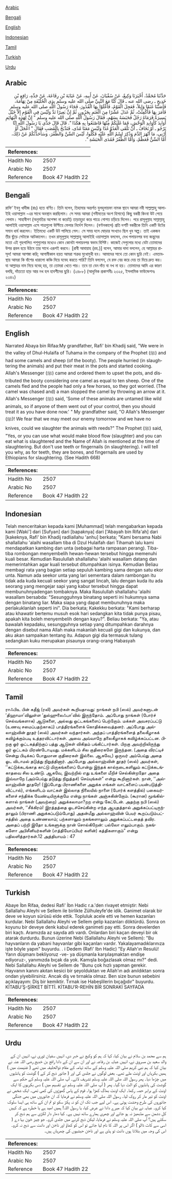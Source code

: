 [Arabic](#arabic)

[Bengali](#bengali)

[English](#english)

[Indonesian](#indonesian)

[Tamil](#tamil)

[Turkish](#turkish)

[Urdu](#urdu)

## Arabic


<div dir="rtl" lang="ar" style={{fontSize:'larger',backgroundColor:'#f8f9fa',padding:20}}>
حَدَّثَنَا مُحَمَّدٌ، أَخْبَرَنَا وَكِيعٌ، عَنْ سُفْيَانَ، عَنْ أَبِيهِ، عَنْ عَبَايَةَ بْنِ رِفَاعَةَ، عَنْ جَدِّهِ، رَافِعِ بْنِ خَدِيجٍ ـ رضى الله عنه ـ قَالَ كُنَّا مَعَ النَّبِيِّ صلى الله عليه وسلم بِذِي الْحُلَيْفَةِ مِنْ تِهَامَةَ، فَأَصَبْنَا غَنَمًا وَإِبِلاً، فَعَجِلَ الْقَوْمُ، فَأَغْلَوْا بِهَا الْقُدُورَ، فَجَاءَ رَسُولُ اللَّهِ صلى الله عليه وسلم فَأَمَرَ بِهَا فَأُكْفِئَتْ، ثُمَّ عَدَلَ عَشْرًا مِنَ الْغَنَمِ بِجَزُورٍ، ثُمَّ إِنَّ بَعِيرًا نَدَّ وَلَيْسَ فِي الْقَوْمِ إِلاَّ خَيْلٌ يَسِيرَةٌ فَرَمَاهُ رَجُلٌ فَحَبَسَهُ بِسَهْمٍ، فَقَالَ رَسُولُ اللَّهِ صلى الله عليه وسلم ‏"‏ إِنَّ لِهَذِهِ الْبَهَائِمِ أَوَابِدَ كَأَوَابِدِ الْوَحْشِ، فَمَا غَلَبَكُمْ مِنْهَا فَاصْنَعُوا بِهِ هَكَذَا ‏"‏‏.‏ قَالَ قَالَ جَدِّي يَا رَسُولَ اللَّهِ إِنَّا نَرْجُو ـ أَوْ نَخَافُ ـ أَنْ نَلْقَى الْعَدُوَّ غَدًا وَلَيْسَ مَعَنَا مُدًى، فَنَذْبَحُ بِالْقَصَبِ فَقَالَ ‏"‏ اعْجَلْ أَوْ أَرْنِي، مَا أَنْهَرَ الدَّمَ وَذُكِرَ اسْمُ اللَّهِ عَلَيْهِ فَكُلُوا، لَيْسَ السِّنَّ وَالظُّفُرَ، وَسَأُحَدِّثُكُمْ عَنْ ذَلِكَ، أَمَّا السِّنُّ فَعَظْمٌ، وَأَمَّا الظُّفُرُ فَمُدَى الْحَبَشَةِ ‏"‏‏.‏
</div>
<div style={{backgroundColor:'#f8f9fa',padding:20, marginBottom: 10}}><table> <thead> <tr> <th>References:</th> <th></th> </tr> </thead> <tbody><tr><td>Hadith No</td><td>2507</td></tr><tr><td>Arabic No</td><td>2507</td></tr><tr><td>Reference</td><td>Book 47 Hadith 22</td></tr></tbody></table></div>

## Bengali


<div dir="ltr" lang="bn" style={{fontSize:'larger',backgroundColor:'#f8f9fa',padding:20}}>
রাফি‘ ইবনু খাদীজ (রাঃ) হতে বর্ণিত। তিনি বলেন, তিহামার অন্তর্গত যুলহুলায়ফা নামক স্থানে আমরা নবী সাল্লাল্লাহু আলাইহি ওয়াসাল্লাম -এর সাথে অবস্থান করছিলাম। সে সময় আমরা (গনীমতের অংশ হিসাবে) কিছু বকরী কিংবা উট পেয়ে গেলাম। সাহাবীগণ (অনুমতির অপেক্ষা না করেই) তাড়াহুড়া করে পাত্রে গোশত চড়িয়ে দিলেন। পরে রাসূলুল্লাহ সাল্লাল্লাহু আলাইহি ওয়াসাল্লাম এসে পাত্রগুলো উল্টিয়ে ফেলার নির্দেশ দিলেন। (বণ্টনকালে) প্রতি দশটি বকরীকে তিনি একটি উটের সমান ধার্য করলেন। ইতিমধ্যে একটি উট পালিয়ে গেল। সে সময় দলে ঘোড়ার সংখ্যাও ছিল খুব অল্প। তাই একজন তীর ছুঁড়ে সেটাকে আটকালেন। তখন রাসূলুল্লাহ সাল্লাল্লাহু আলাইহি ওয়াসাল্লাম বললেন, দেখ পলায়নপর বন্য জন্তুদের মতো এই গৃহপালিত পশুগুলোর মধ্যেও কোন কোনটা পলায়নপর স্বভাব বিশিষ্ট। কাজেই সেগুলোর মধ্যে যেটা তোমাদের উপর প্রবল হয়ে উঠবে তার সাথে এরূপই করবে। [রাবী আবায়াহ (রহ.)] বলেন, আমার দাদা বললেন, হে আল্লাহর রাসূল! আমরা আশঙ্কা করি; আগামীকাল হয়ত আমরা শত্রুর মুখোমুখী হব। আমাদের সাথে তো কোন ছুরি নেই। এমতাবস্থায় আমরা কি বাঁশের ধারালো কঞ্চি দিয়ে যবেহ করতে পারি? তিনি বললেন, যে রক্ত বের করে দেয় তা দিয়ে দ্রুত কর। যা আল্লাহর নাম নিয়ে যবেহ্ হয়, তা তোমরা খেতে পার। তবে তা যেন দাঁত বা নখ না হয়। তোমাদের আমি এর কারণ বলছি, দাঁততো হাড় আর নখ হল হাবশীদের ছুরি। (২৪৮৮) (আধুনিক প্রকাশনীঃ ২৩২৫, ইসলামিক ফাউন্ডেশনঃ ২৩৪২)
</div>
<div style={{backgroundColor:'#f8f9fa',padding:20, marginBottom: 10}}><table> <thead> <tr> <th>References:</th> <th></th> </tr> </thead> <tbody><tr><td>Hadith No</td><td>2507</td></tr><tr><td>Arabic No</td><td>2507</td></tr><tr><td>Reference</td><td>Book 47 Hadith 22</td></tr></tbody></table></div>

## English


<div dir="ltr" lang="en" style={{fontSize:'larger',backgroundColor:'#f8f9fa',padding:20}}>
Narrated Abaya bin Rifaa:My grandfather, Rafi' bin Khadij said, "We were in the valley of Dhul-Hulaifa of Tuhama in the company of the Prophet (ﷺ) and had some camels and sheep (of the booty). The people hurried (in slaughtering the animals) and put their meat in the pots and started cooking. Allah's Messenger (ﷺ) came and ordered them to upset the pots, and distributed the booty considering one camel as equal to ten sheep. One of the camels fled and the people had only a few horses, so they got worried. (The camel was chased and) a man slopped the camel by throwing an arrow at it. Allah's Messenger (ﷺ) said, 'Some of these animals are untamed like wild animals, so if anyone of them went out of your control, then you should treat it as you have done now.' " My grandfather said, "O Allah's Messenger (ﷺ)! We fear that we may meet our enemy tomorrow and we have no knives, could we slaughter the animals with reeds?" The Prophet (ﷺ) said, "Yes, or you can use what would make blood flow (slaughter) and you can eat what is slaughtered and the Name of Allah is mentioned at the time of slaughtering. But don't use teeth or fingernails (in slaughtering). I will tell you why, as for teeth, they are bones, and fingernails are used by Ethiopians for slaughtering. (See Hadith 668)
</div>
<div style={{backgroundColor:'#f8f9fa',padding:20, marginBottom: 10}}><table> <thead> <tr> <th>References:</th> <th></th> </tr> </thead> <tbody><tr><td>Hadith No</td><td>2507</td></tr><tr><td>Arabic No</td><td>2507</td></tr><tr><td>Reference</td><td>Book 47 Hadith 22</td></tr></tbody></table></div>

## Indonesian


<div dir="ltr" lang="id" style={{fontSize:'larger',backgroundColor:'#f8f9fa',padding:20}}>
Telah menceritakan kepada kami [Muhammad] telah mengabarkan kepada kami [Waki'] dari [Sufyan] dari [bapaknya] dari ['Abayah bin Rifa'ah] dari [kakeknya, Rafi' bin Khadij radliallahu 'anhu] berkata; "Kami bersama Nabi shallallahu 'alaihi wasallam tiba di Dzul Hulaifah dari Tihamah lalu kami mendapatkan kambing dan unta (sebagai harta rampasan perang). Tiba-tiba rombongan menyembelih hewan-hewan tersebut hingga memenuhi kuali besar. Kemudian Rasulullah shallallahu 'alaihi wasallam datang dan memerintahkan agar kuali tersebut ditumpahkan isinya. Kemudian Beliau membagi rata yang bagian setiap sepuluh kambing sama dengan satu ekor unta. Namun ada seekor unta yang lari sementara dalam rambongan itu tidak ada kuda kecuali seekor yang sangat lincah, lalu dengan kuda itu ada seorang yang mengejar sapi yang kabur tersebut hingga dapat membunuhnyadengan tombaknya. Maka Rasulullah shallallahu 'alaihi wasallam bersabda: "Sesungguhnya binatang seperti ini hukumnya sama dengan binatang liar. Maka siapa yang dapat membunuhnya maka perlakuklanlah seperti ini". Dia berkata; Kakekku berkata: "Kami berharap atau khawatir bertemu musuh esok hari sedangkan kita tidak punya pisau, apakah kita boleh menyembelih dengan kayu?". Beliau berkata: "Ya, atau bawalah kepadaku, sesungguhnya setiap yang ditumpahkan darahnya dengan disebut nama Allah maka makanlah kecuali gigi dan kukunya, dan aku akan sampaikan tentang itu. Adapun gigi dia termasuk tulang sedangkan kuku merupakan pisaunya orang-orang Habasyah
</div>
<div style={{backgroundColor:'#f8f9fa',padding:20, marginBottom: 10}}><table> <thead> <tr> <th>References:</th> <th></th> </tr> </thead> <tbody><tr><td>Hadith No</td><td>2507</td></tr><tr><td>Arabic No</td><td>2507</td></tr><tr><td>Reference</td><td>Book 47 Hadith 22</td></tr></tbody></table></div>

## Tamil


<div dir="ltr" lang="ta" style={{fontSize:'larger',backgroundColor:'#f8f9fa',padding:20}}>
ராஃபிஉ பின் கதீஜ் (ரலி) அவர்கள் கூறியதாவது: நாங்கள் நபி (ஸல்) அவர்களுடன் ‘திஹாமா’விலுள்ள ‘துல்ஹுலைஃபா’வில் இருந்தோம். அப்போது நாங்கள் (போர்ச் செல்வங்களாக) ஆடுகளை, அல்லது ஒட்டகங்களைப் பெற்றோம். மக்கள் அவசரப்பட்டு (உணவு சமைப்பதற்காகப்) பாத்திரங்களைக் கொதிக்கவைத்தனர். அப்போது அல்லாஹ்வின் தூதர் (ஸல்) அவர்கள் வந்தார்கள். அந்தப் பாத்திரங்களைத் தலைகீழாகக் கவிழ்க்கும்படி உத்தரவிட்டார்கள். அவை அவ்வாறே தலைகீழாகக் கவிழ்க்கப்பட்டன. பிறகு ஓர் ஒட்டகத்திற்குப் பத்து ஆடுகள் விகிதம் பங்கிட்டார்கள். பிறகு அவற்றிலிருந்து ஓர் ஒட்டகம் மிரண்டோடியது. மக்களிடம் சில குதிரைகளே இருந்தன. (அதை விரட்டிச் சென்று பிடிக்கப் போதுமான குதிரைகள் இல்லை. ஆகவே,) ஒருவர் அம்பெய்து அதை ஓட விடாமல் தடுத்து நிறுத்தினார். அப்போது அல்லாஹ்வின் தூதர் (ஸல்) அவர்கள், ‘‘கட்டுக்கடங்காத காட்டு மிருகங்களைப் போன்று இந்தக் கால்நடைகளிலும் கட்டுக்கடங்காதவை சில உண்டு. ஆகவே, இவற்றில் எது உங்களை மீறிச் செல்கின்றதோ அதை இவ்வாறே (அம்பெய்து தடுத்து நிறுத்தச்) செய்யுங்கள்” என்று கூறினார்கள். நான், ‘‘அல்லாஹ்வின் தூதரே! (இப்போது பிராணிகளை அறுக்க எங்கள் வாட்களைப் பயன்படுத்திவிட்டால்), எங்களிடம் வாட்கள் இல்லாத நிலையில் நாளை (போர்க் களத்தில்) பகைவர்களைச் சந்திக்க வேண்டியிருக்குமே என்று நாங்கள் அஞ்சுகின்றோம். (கூரான) மூங்கில்களால் நாங்கள் (அவற்றை) அறுக்கலாமா?றற என்று கேட்டேன். அதற்கு நபி (ஸல்) அவர்கள், ‘‘சீக்கிரம்! இரத்தத்தை ஓடச்செய்கின்ற எந்த ஆயுதத்தால் அறுக்கப்பட்டிருந்தாலும் (பிராணி அறுக்கப்படும்போது) அதன்மீது அல்லாஹ்வின் பெயர் கூறப்படும்பட்சத்தில் அதை உண்ணலாம்; பற்களாலும் நகங்களாலும் அறுக்கப்பட்டதைத் தவிர. அதைப் பற்றி இதோ உங்களுக்கு நான் சொல்கிறேன்: பல்லோ எலும்பாகும். நகங்களோ அபிசீனியர்களின் (எத்தியோப்பியர் களின்) கத்திகளாகும்” என்று பதிலளித்தார்கள்.12 அத்தியாயம் : 47
</div>
<div style={{backgroundColor:'#f8f9fa',padding:20, marginBottom: 10}}><table> <thead> <tr> <th>References:</th> <th></th> </tr> </thead> <tbody><tr><td>Hadith No</td><td>2507</td></tr><tr><td>Arabic No</td><td>2507</td></tr><tr><td>Reference</td><td>Book 47 Hadith 22</td></tr></tbody></table></div>

## Turkish


<div dir="ltr" lang="tr" style={{fontSize:'larger',backgroundColor:'#f8f9fa',padding:20}}>
Abaye İbn Rifaa, dedesi Rafi' İbn Hadic r.a.'den rivayet etmiştir: Nebi Sallallahu Aleyhi ve Sellem ile birlikte Zülhuleyfe'de idik. Ganimet olarak bir deve ve koyun sürüsü elde ettik. Topluluk acele etti ve hemen kazanları kurdular. Nebi Sallallahu Aleyhi ve Sellem gelip kazanları döktürdü. Sonra on koyunu bir deveye denk kabul ederek ganimeti pay etti. Sonra develerden biri kaçtı. Aramızda az sayıda atlı vardı. Onlardan biri kaçan deveyi bir ok atarak durdurdu. Bunun üzerine Nebi (Sallallahu Aleyhi ve Sellem): "Bu hayvanların da yabani hayvanlar gibi kaçanları vardır. Yakalayamadıklarınıza işte böyle yapın" buyurdu. . i Dedem (Rafi' Ibn Hadic) "Ey Allah'ın Resulü! Yarın düşmanı bekliyoruz -ve- ya düşmanla karşılaşmaktan endişe ediyoruz-, yanımızda bıçak da yok. Kamışla boğazlasak olmaz mı?" dedi. Nebi Sallallahu Aleyhi ve Sellem de "Bunu çok hızlı yapman gerekir. Hayvanın kanını akıtan kesici bir şeyolduktan ve Allah'ın adı anıldıktan sonra ondan yiyebilirsiniz. Ancak diş ve tırnakla olmaz. Ben size bunun sebebini açıklayayım: Diş bir kemiktir. Tırnak ise Habeşlilerin bıçağıdır" buyurdu. KİTABU’Ş-ŞİRKET BİTTİ. KİTABU’R-REHİN BİR SONRAKİ SAYFADA
</div>
<div style={{backgroundColor:'#f8f9fa',padding:20, marginBottom: 10}}><table> <thead> <tr> <th>References:</th> <th></th> </tr> </thead> <tbody><tr><td>Hadith No</td><td>2507</td></tr><tr><td>Arabic No</td><td>2507</td></tr><tr><td>Reference</td><td>Book 47 Hadith 22</td></tr></tbody></table></div>

## Urdu


<div dir="rtl" lang="ur" style={{fontSize:'larger',backgroundColor:'#f8f9fa',padding:20}}>
ہم سے محمد بن سلام نے بیان کیا، کہا کہ ہم کو وکیع نے خبر دی، انہیں سفیان ثوری نے، انہیں ان کے والد سعید بن مسروق نے، انہیں عبایہ بن رفاعہ نے اور ان سے ان کے دادا رافع بن خدیج رضی اللہ عنہ نے بیان کیا کہ ہم نبی کریم صلی اللہ علیہ وسلم کے ساتھ تہامہ کے مقام ذوالحلیفہ میں تھے ( غنیمت میں ) ہمیں بکریاں اور اونٹ ملے تھے۔ بعض لوگوں نے جلدی کی اور ( جانور ذبح کر کے ) گوشت کو ہانڈیوں میں چڑھا دیا۔ پھر رسول اللہ صلی اللہ علیہ وسلم تشریف لائے۔ آپ صلی اللہ علیہ وسلم کے حکم سے گوشت کی ہانڈیوں کو الٹ دیا گیا۔ پھر ( آپ صلی اللہ علیہ وسلم نے تقسیم میں ) دس بکریوں کا ایک اونٹ کے برابر حصہ رکھا۔ ایک اونٹ بھاگ کھڑا ہوا۔ قوم کے پاس گھوڑوں کی کمی تھی۔ ایک شخص نے اونٹ کو تیر مار کر روک لیا۔ رسول اللہ صلی اللہ علیہ وسلم نے فرمایا کہ ان جانوروں میں بھی جنگی جانوروں کی طرح وحشت ہوتی ہے۔ اس لیے جب تک ان کو نہ پکڑ سکو تو تم ان کے ساتھ ہی ایسا سلوک کیا کرو۔ عبایہ نے بیان کیا کہ میرے دادا نے عرض کیا، یا رسول اللہ! ہمیں امید ہے یا خطرہ ہے کہ کہیں کل دشمن سے مڈبھیڑ نہ ہو جائے اور چھری ہمارے ساتھ نہیں ہے۔ کیا دھار دار لکڑی سے ہم ذبح کر سکتے ہیں؟ آپ صلی اللہ علیہ وسلم نے فرمایا، لیکن ذبح کرنے میں جلدی کرو۔ جو چیز خون بہا دے ( اسی سے کاٹ ڈالو ) اگر اس پر اللہ کا نام لیا جائے تو اس کو کھاؤ اور ناخن اور دانت سے ذبح نہ کرو۔ اس کی وجہ میں بتلاتا ہوں دانت تو ہڈی ہے اور ناخن حبشیوں کی چھریاں ہیں۔
</div>
<div style={{backgroundColor:'#f8f9fa',padding:20, marginBottom: 10}}><table> <thead> <tr> <th>References:</th> <th></th> </tr> </thead> <tbody><tr><td>Hadith No</td><td>2507</td></tr><tr><td>Arabic No</td><td>2507</td></tr><tr><td>Reference</td><td>Book 47 Hadith 22</td></tr></tbody></table></div>